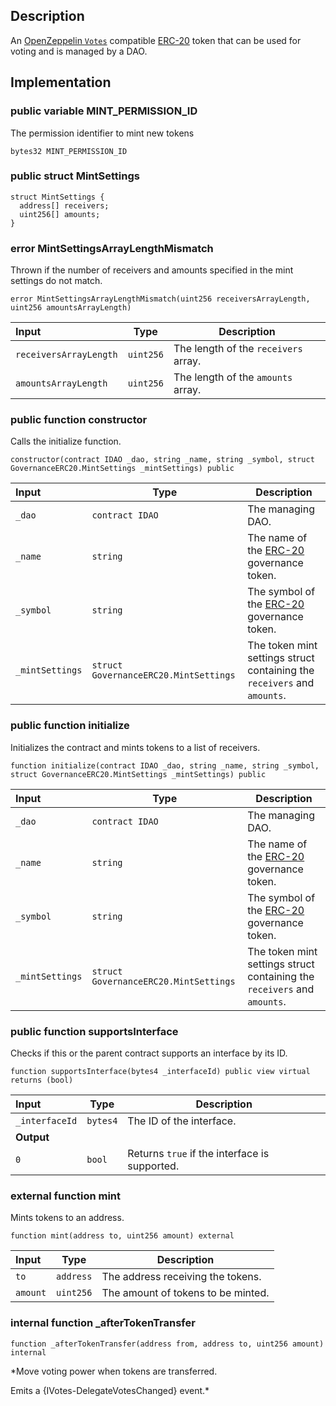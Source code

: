 ## Description

An [OpenZeppelin `Votes`](https://docs.openzeppelin.com/contracts/4.x/api/governance#Votes) compatible [ERC-20](https://eips.ethereum.org/EIPS/eip-20) token that can be used for voting and is managed by a DAO.

## Implementation

### public variable MINT_PERMISSION_ID

The permission identifier to mint new tokens

```solidity
bytes32 MINT_PERMISSION_ID
```

### public struct MintSettings

```solidity
struct MintSettings {
  address[] receivers;
  uint256[] amounts;
}
```

### error MintSettingsArrayLengthMismatch

Thrown if the number of receivers and amounts specified in the mint settings do not match.

```solidity
error MintSettingsArrayLengthMismatch(uint256 receiversArrayLength, uint256 amountsArrayLength)
```

| Input                  | Type      | Description                          |
| :--------------------- | --------- | ------------------------------------ |
| `receiversArrayLength` | `uint256` | The length of the `receivers` array. |
| `amountsArrayLength`   | `uint256` | The length of the `amounts` array.   |

### public function constructor

Calls the initialize function.

```solidity
constructor(contract IDAO _dao, string _name, string _symbol, struct GovernanceERC20.MintSettings _mintSettings) public
```

| Input           | Type                                  | Description                                                                         |
| :-------------- | ------------------------------------- | ----------------------------------------------------------------------------------- |
| `_dao`          | `contract IDAO`                       | The managing DAO.                                                                   |
| `_name`         | `string`                              | The name of the [ERC-20](https://eips.ethereum.org/EIPS/eip-20) governance token.   |
| `_symbol`       | `string`                              | The symbol of the [ERC-20](https://eips.ethereum.org/EIPS/eip-20) governance token. |
| `_mintSettings` | `struct GovernanceERC20.MintSettings` | The token mint settings struct containing the `receivers` and `amounts`.            |

### public function initialize

Initializes the contract and mints tokens to a list of receivers.

```solidity
function initialize(contract IDAO _dao, string _name, string _symbol, struct GovernanceERC20.MintSettings _mintSettings) public
```

| Input           | Type                                  | Description                                                                         |
| :-------------- | ------------------------------------- | ----------------------------------------------------------------------------------- |
| `_dao`          | `contract IDAO`                       | The managing DAO.                                                                   |
| `_name`         | `string`                              | The name of the [ERC-20](https://eips.ethereum.org/EIPS/eip-20) governance token.   |
| `_symbol`       | `string`                              | The symbol of the [ERC-20](https://eips.ethereum.org/EIPS/eip-20) governance token. |
| `_mintSettings` | `struct GovernanceERC20.MintSettings` | The token mint settings struct containing the `receivers` and `amounts`.            |

### public function supportsInterface

Checks if this or the parent contract supports an interface by its ID.

```solidity
function supportsInterface(bytes4 _interfaceId) public view virtual returns (bool)
```

| Input          | Type     | Description                                   |
| :------------- | -------- | --------------------------------------------- |
| `_interfaceId` | `bytes4` | The ID of the interface.                      |
| **Output**     |          |
| `0`            | `bool`   | Returns `true` if the interface is supported. |

### external function mint

Mints tokens to an address.

```solidity
function mint(address to, uint256 amount) external
```

| Input    | Type      | Description                        |
| :------- | --------- | ---------------------------------- |
| `to`     | `address` | The address receiving the tokens.  |
| `amount` | `uint256` | The amount of tokens to be minted. |

### internal function \_afterTokenTransfer

```solidity
function _afterTokenTransfer(address from, address to, uint256 amount) internal
```

\*Move voting power when tokens are transferred.

Emits a {IVotes-DelegateVotesChanged} event.\*

<!--CONTRACT_END-->
